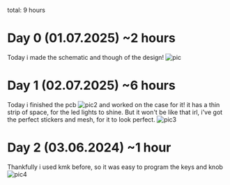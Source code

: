 total: 9 hours

# Day 0 (01.07.2025) ~2 hours
Today i made the schematic and though of the design!
![pic](https://hc-cdn.hel1.your-objectstorage.com/s/v3/87ad6b729a4fa61bc153e2b7c95d3f71c1b09551_image.png)

# Day 1 (02.07.2025) ~6 hours
Today i finished the pcb
![pic2](https://hc-cdn.hel1.your-objectstorage.com/s/v3/5bd932f56ffecd3f4ce9f5176f570e55e5535661_image.png)
and worked on the case for it! it has a thin strip of space, for the led lights to shine. But it won't be like that irl, i've got the perfect stickers and mesh, for it to look perfect.
![pic3](https://hc-cdn.hel1.your-objectstorage.com/s/v3/ddbdd7109eedb2f14654894c7dc8e267dc63646a_image.png)

# Day 2 (03.06.2024) ~1 hour
Thankfully i used kmk before, so it was easy to program the keys and knob
![pic4](https://hc-cdn.hel1.your-objectstorage.com/s/v3/96355a2f9e0572785eac97eb5457b9b1afa5c505_image.png)
